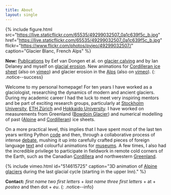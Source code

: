 ```yaml
---
title: About
layout: single
---
```


{% include figure.html
   src="https://live.staticflickr.com/65535/49299032507_0a1c639f5c_b.jpg"
   href="https://live.staticflickr.com/65535/49299032507_0a1c639f5c_b.jpg"
   flickr="https://www.flickr.com/photos/pyjeo/49299032507/"
   caption="Glacier Blanc, French Alps" %}

**New:** [Publications](/research-papers/) by Eef van Dongen et al. on
   [glacier calving](https://doi.org/10.5194/tc-15-485-2021) and by Ian Delaney
   and myself on [glacial erosion](https://doi.org/10.5194/esurf-2021-12). New
   animations for
   [Cordilleran ice sheet](/cordilleran-ice-sheet/#glacier-modelling)
   (also on [vimeo](https://vimeo.com/showcase/8003284)) and
   glacier erosion in the [Alps](/alpine-ice-sheet/#glacier-modelling)
   (also on [vimeo](https://vimeo.com/showcase/5585611)).
{: .notice--success}

Welcome to my personal homepage! For ten years I have worked as a
glaciologist, researching the dynamics of modern and ancient glaciers. During
my academic career I had the luck to meet very inspiring mentors and be part of
exciting research groups, particularly at [Stockholm University][SU], [ETH
Zürich][ETHZ] and [Hokkaido University][HU]. I have worked on measurements from
Greenland ([Bowdoin Glacier](/bowdoin-glacier/)) and numerical modelling of
past ([Alpine](/alpine-ice-sheet/) and [Cordilleran](/cordilleran-ice-sheet/))
ice sheets.

On a more practical level, this implies that I have spent most of the last ten
years writing Python [code](/software-data/) and then, through a collaborative
process of intense [debate](/talks-posters/), mushing it up into carefully
crafted pieces of foreign language [text](/research-papers/) and colourful
animations for [museums](/outreach/). A few times, I also had the incredible
privilege to participate in fieldwork in remote cold corners of the Earth, such
as the Canadian [Cordillera](/cordilleran-ice-sheet/) and northwestern
[Greenland](/bowdoin-glacier/#fieldwork).

{% include vimeo.html
   id="514615725"
   caption="3D animation of [Alpine glaciers](/alpine-ice-sheet/)
            during the last glacial cycle (starting in the upper Inn)." %}

**Contact:**
   *first name two first letters* +
   *last name three first letters* + at +
   *posteo* and then dot + *eu*.
{: .notice--info}

[SU]: https://www.natgeo.su.se/english/
[ETHZ]: https://vaw.ethz.ch/en/research/glaciology.html
[HU]: https://www.arc.hokudai.ac.jp/en/
